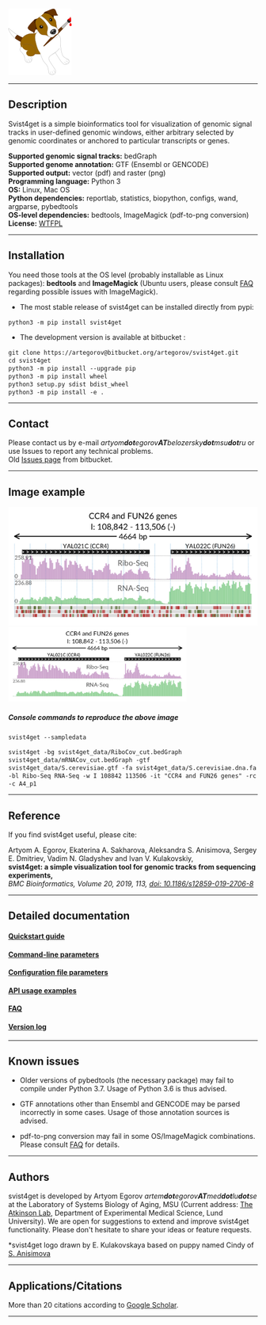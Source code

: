 ![](docs/logo_128.png)  

***

## Description

Svist4get is a simple bioinformatics tool for visualization of genomic signal tracks in user-defined genomic windows, either arbitrary selected by genomic coordinates or anchored to particular transcripts or genes.

**Supported genomic signal tracks:** bedGraph  
**Supported genome annotation:** GTF (Ensembl or GENCODE)  
**Supported output:** vector (pdf) and raster (png)  
**Programming language:** Python 3  
**OS:** Linux, Mac OS  
**Python dependencies:** reportlab, statistics, biopython, configs, wand, argparse, pybedtools  
**OS-level dependencies:** bedtools, ImageMagick (pdf-to-png conversion)  
**License:** [WTFPL](http://www.wtfpl.net)


---

## Installation

You need those tools at the OS level (probably installable as Linux packages):
**bedtools** and **ImageMagick**
(Ubuntu users, please consult [FAQ](docs/FAQ.md) regarding possible issues with ImageMagick).


- The most stable release of svist4get can be installed directly from pypi:

```
python3 -m pip install svist4get
```

- The development version is available at bitbucket :

```
git clone https://artegorov@bitbucket.org/artegorov/svist4get.git
cd svist4get
python3 -m pip install --upgrade pip
python3 -m pip install wheel
python3 setup.py sdist bdist_wheel
python3 -m pip install -e .
```



---

## Contact

Please contact us by e-mail _artyom**dot**egorov**AT**belozersky**dot**msu**dot**ru_ or use Issues to report any technical problems.  
Old [Issues page](https://bitbucket.org/artegorov/svist4get/issues) from bitbucket.

---

## Image example

![](docs/0.svg)
<img src="docs/figs/0.png" width="360px">



##### Console commands to reproduce the above image


```
svist4get --sampledata
```

```
svist4get -bg svist4get_data/RiboCov_cut.bedGraph svist4get_data/mRNACov_cut.bedGraph -gtf svist4get_data/S.cerevisiae.gtf -fa svist4get_data/S.cerevisiae.dna.fa -bl Ribo-Seq RNA-Seq -w I 108842 113506 -it "CCR4 and FUN26 genes" -rc -c A4_p1
```
---
## Reference

If you find svist4get useful, please cite:


Artyom A. Egorov, Ekaterina A. Sakharova, Aleksandra S. Anisimova, Sergey E. Dmitriev, Vadim N. Gladyshev and Ivan V. Kulakovskiy,  
**svist4get: a simple visualization tool for genomic tracks from sequencing experiments,**  
*BMC Bioinformatics, Volume 20, 2019, 113, [doi: 10.1186/s12859-019-2706-8](https://doi.org/10.1186/s12859-019-2706-8)*

---

## Detailed documentation

#### [Quickstart guide](docs/QSGUIDE.md)  
#### [Command-line parameters](docs/PARAMETERS.md)  
#### [Configuration file parameters](docs/CONFIG.md)  
#### [API usage examples](docs/API.md)  
#### [FAQ](docs/FAQ.md)  
#### [Version log](docs/VERSION.md)
---

## Known issues

- Older versions of pybedtools (the necessary package) may fail to compile under Python 3.7. Usage of Python 3.6 is thus advised.

- GTF annotations other than Ensembl and GENCODE may be parsed incorrectly in some cases. Usage of those annotation sources is advised.

- pdf-to-png conversion may fail in some OS/ImageMagick combinations. Please consult [FAQ](docs/FAQ.md) for details.


---

## Authors

svist4get is developed by Artyom Egorov _artem**dot**egorov**AT**med**dot**lu**dot**se_ at the Laboratory of Systems Biology of Aging, MSU (Current address: [The Atkinson Lab](https://atkinson-lab.com), Department of Experimental Medical Science, Lund University). We are open for suggestions to extend and improve svist4get functionality. Please don't hesitate to share your ideas or feature requests.

 *svist4get logo drawn by E. Kulakovskaya based on puppy named Cindy of [S. Anisimova](https://scholar.google.ru/citations?user=4GJj7S0AAAAJ&hl=en)

---


## Applications/Citations 

More than 20 citations according to [Google Scholar](https://scholar.google.com/scholar?oi=bibs&hl=en&authuser=1&cites=8975441885381696257).

---

